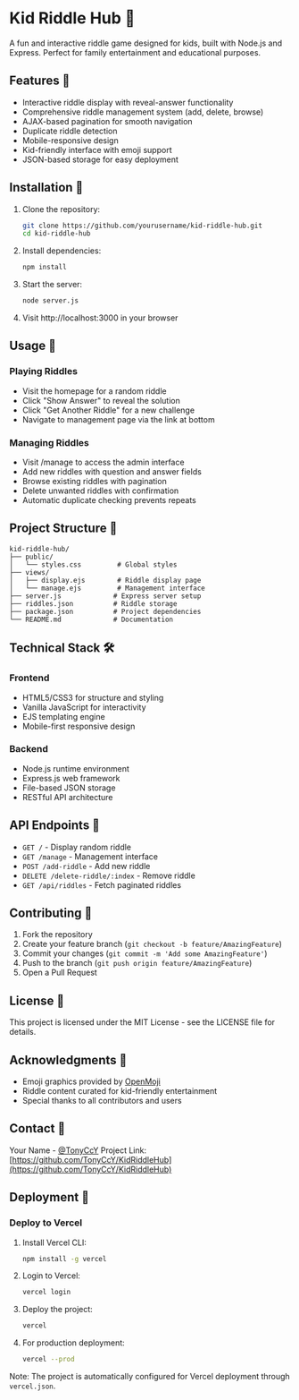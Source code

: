 # Kid Riddle Hub 🎯

A fun and interactive riddle game designed for kids, built with Node.js and Express. Perfect for family entertainment and educational purposes.

## Features 🌟

- Interactive riddle display with reveal-answer functionality
- Comprehensive riddle management system (add, delete, browse)
- AJAX-based pagination for smooth navigation
- Duplicate riddle detection
- Mobile-responsive design
- Kid-friendly interface with emoji support
- JSON-based storage for easy deployment

## Installation 🚀

1. Clone the repository:

    ```bash
    git clone https://github.com/yourusername/kid-riddle-hub.git
    cd kid-riddle-hub
    ```

2. Install dependencies:

    ```bash
    npm install
    ```

3. Start the server:

    ```bash
    node server.js
    ```

4. Visit http://localhost:3000 in your browser

## Usage 📖

### Playing Riddles
- Visit the homepage for a random riddle
- Click "Show Answer" to reveal the solution
- Click "Get Another Riddle" for a new challenge
- Navigate to management page via the link at bottom

### Managing Riddles
- Visit /manage to access the admin interface
- Add new riddles with question and answer fields
- Browse existing riddles with pagination
- Delete unwanted riddles with confirmation
- Automatic duplicate checking prevents repeats

## Project Structure 📁

    kid-riddle-hub/
    ├── public/
    │   └── styles.css         # Global styles
    ├── views/
    │   ├── display.ejs        # Riddle display page
    │   └── manage.ejs         # Management interface
    ├── server.js             # Express server setup
    ├── riddles.json          # Riddle storage
    ├── package.json          # Project dependencies
    └── README.md             # Documentation

## Technical Stack 🛠

### Frontend
- HTML5/CSS3 for structure and styling
- Vanilla JavaScript for interactivity
- EJS templating engine
- Mobile-first responsive design

### Backend
- Node.js runtime environment
- Express.js web framework
- File-based JSON storage
- RESTful API architecture

## API Endpoints 🔌

- `GET /` - Display random riddle
- `GET /manage` - Management interface
- `POST /add-riddle` - Add new riddle
- `DELETE /delete-riddle/:index` - Remove riddle
- `GET /api/riddles` - Fetch paginated riddles

## Contributing 🤝

1. Fork the repository
2. Create your feature branch (`git checkout -b feature/AmazingFeature`)
3. Commit your changes (`git commit -m 'Add some AmazingFeature'`)
4. Push to the branch (`git push origin feature/AmazingFeature`)
5. Open a Pull Request

## License 📄

This project is licensed under the MIT License - see the LICENSE file for details.

## Acknowledgments 🙏

- Emoji graphics provided by [OpenMoji](https://openmoji.org/)
- Riddle content curated for kid-friendly entertainment
- Special thanks to all contributors and users

## Contact 📧

Your Name - [@TonyCcY](https://twitter.com/TonyCcY)
Project Link: [https://github.com/TonyCcY/KidRiddleHub](https://github.com/TonyCcY/KidRiddleHub)

## Deployment 🚀

### Deploy to Vercel

1. Install Vercel CLI:
    ```bash
    npm install -g vercel
    ```

2. Login to Vercel:
    ```bash
    vercel login
    ```

3. Deploy the project:
    ```bash
    vercel
    ```

4. For production deployment:
    ```bash
    vercel --prod
    ```

Note: The project is automatically configured for Vercel deployment through `vercel.json`.